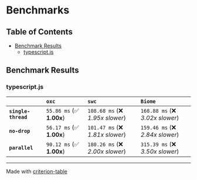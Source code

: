 # Benchmarks

## Table of Contents

- [Benchmark Results](#benchmark-results)
    - [typescript.js](#typescript.js)

## Benchmark Results

### typescript.js

|                     | `oxc`                    | `swc`                            | `Biome`                            |
|:--------------------|:-------------------------|:---------------------------------|:--------------------------------- |
| **`single-thread`** | `55.86 ms` (✅ **1.00x**) | `108.68 ms` (❌ *1.95x slower*)   | `168.88 ms` (❌ *3.02x slower*)    |
| **`no-drop`**       | `56.17 ms` (✅ **1.00x**) | `101.47 ms` (❌ *1.81x slower*)   | `159.46 ms` (❌ *2.84x slower*)    |
| **`parallel`**      | `90.12 ms` (✅ **1.00x**) | `180.26 ms` (❌ *2.00x slower*)   | `315.39 ms` (❌ *3.50x slower*)    |

---
Made with [criterion-table](https://github.com/nu11ptr/criterion-table)

